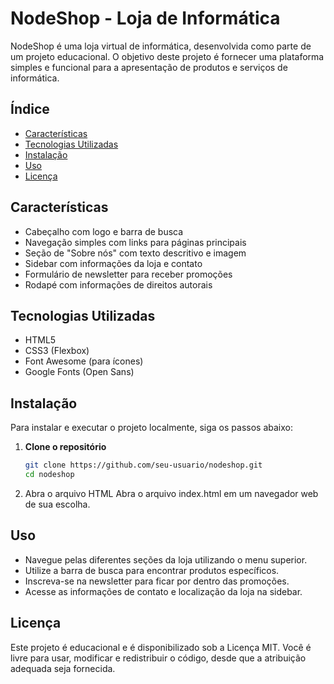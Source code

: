 # NodeShop - Loja de Informática

NodeShop é uma loja virtual de informática, desenvolvida como parte de um projeto educacional. O objetivo deste projeto é fornecer uma plataforma simples e funcional para a apresentação de produtos e serviços de informática.

## Índice

- [Características](#características)
- [Tecnologias Utilizadas](#tecnologias-utilizadas)
- [Instalação](#instalação)
- [Uso](#uso)
- [Licença](#licença)

## Características

- Cabeçalho com logo e barra de busca
- Navegação simples com links para páginas principais
- Seção de "Sobre nós" com texto descritivo e imagem
- Sidebar com informações da loja e contato
- Formulário de newsletter para receber promoções
- Rodapé com informações de direitos autorais

## Tecnologias Utilizadas

- HTML5
- CSS3 (Flexbox)
- Font Awesome (para ícones)
- Google Fonts (Open Sans)

## Instalação

Para instalar e executar o projeto localmente, siga os passos abaixo:

1. **Clone o repositório**

   ```bash
   git clone https://github.com/seu-usuario/nodeshop.git
   cd nodeshop
   ``` 
2. Abra o arquivo HTML Abra o arquivo index.html em um navegador web de sua escolha.

## Uso
- Navegue pelas diferentes seções da loja utilizando o menu superior.
- Utilize a barra de busca para encontrar produtos específicos.
- Inscreva-se na newsletter para ficar por dentro das promoções.
- Acesse as informações de contato e localização da loja na sidebar.

## Licença
Este projeto é educacional e é disponibilizado sob a Licença MIT. Você é livre para usar, modificar e redistribuir o código, desde que a atribuição adequada seja fornecida.